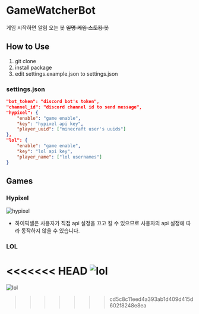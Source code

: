 # GameWatcherBot
게임 시작하면 알림 오는 봇 ~~일명 게임 스토킹 봇~~

## How to Use
1. git clone
2. install package
3. edit settings.example.json to settings.json 

### settings.json
``` json
"bot_token": "discord bot's token",
"channel_id": "discord channel id to send message",
"hypixel": {
    "enable": "game enable",
    "key": "hypixel api key",
    "player_uuid": ["minecraft user's uuids"]
},
"lol": {
    "enable": "game enable",
    "key": "lol api key",
    "player_name": ["lol usernames"]
}
```

## Games
### Hypixel
![hypixel](https://media.discordapp.net/attachments/700329896429224007/811953085198893086/unknown.png)<br>
* 하이픽셀은 사용자가 직접 api 설정을 끄고 킬 수 있으므로 사용자의 api 설정에 따라 동작하지 않을 수 있습니다.

### LOL
<<<<<<< HEAD
![lol](https://cdn.discordapp.com/attachments/811199708110389278/812593713024204800/unknown.png)
=======
![lol](https://cdn.discordapp.com/attachments/811199708110389278/812593713024204800/unknown.png)
>>>>>>> cd5c8c11eed4a393ab1d409d415d602f8248e8ea
